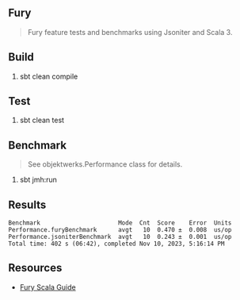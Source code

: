 Fury
----
>Fury feature tests and benchmarks using Jsoniter and Scala 3.

Build
-----
1. sbt clean compile

Test
----
1. sbt clean test

Benchmark
---------
>See objektwerks.Performance class for details.
1. sbt jmh:run

Results
-------
```
Benchmark                      Mode  Cnt  Score    Error  Units
Performance.furyBenchmark      avgt   10  0.470 ±  0.008  us/op
Performance.jsoniterBenchmark  avgt   10  0.243 ±  0.001  us/op
Total time: 402 s (06:42), completed Nov 10, 2023, 5:16:14 PM
```

Resources
---------
* [Fury Scala Guide](https://github.com/alipay/fury/blob/main/docs/guide/scala_guide.md)